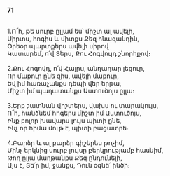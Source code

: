 **71**

\
1.Ո՜հ, թե սուրբ ըլլամ ես՝ միշտ ալ ավելի,\
Սիրտս, հոգիս և միտքս Քեզ հնազանդին,\
Օրեօր պարտքերս ավելի սիրով\
Կատարեմ, ո՛վ Տերս, Քու Հոգվույդ շնորհքով։\
\
2.Քու Հոգովդ, ո՛վ Հայրս, անդադար լեցուր,\
Որ մաքուր ընե զիս, ավելի մաքուր,\
Եվ իմ հառաչանքս դեպի վեր երթա,\
Միշտ իմ պաղատանքս Աստուծոյս ըլլա։\
\
3.Երբ շատնան վիշտերս, վախս ու տարակույս,\
Ո՜հ, հանձնեմ հոգերս միշտ իմ Աստուծոյս,\
Ինք բոլոր խավարս լույս պիտի ընե,\
Ինչ որ հիմա մութ է, պիտի բացատրե։\
\
4.Բարձր և ալ բարձր գիշերես թռչիմ,\
Մինչ երկնից սուրբ լույսը բերկրությամբ հասնիմ,\
Թող ըլլա մաղթանքս Քեզ ընդունելի,\
Այս է, Տե՛ր իմ, ջանքս, Դուն օգնե՛ ինծի։
